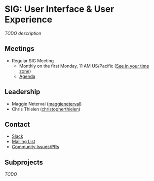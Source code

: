 # SIG: User Interface & User Experience

_TODO description_

## Meetings

* Regular SIG Meeting
  * Monthly on the first Monday, 11 AM US/Pacific ([See in your time zone](https://www.thetimezoneconverter.com/?t=11am&tz=San%20Francisco))
  * [Agenda](https://docs.google.com/document/d/1E7b-2CXvdh23fyKu2BjJzKg2KK4245hWqy7mDz7IkBQ/edit)

## Leadership

* Maggie Neterval ([maggieneterval](https://github.com/maggieneterval))
* Chris Thielen ([christopherthielen](https://github.com/christopherthielen))

## Contact

* [Slack](http://spinnakerteam.slack.com/messages/sig-ui)
* [Mailing List](https://groups.google.com/a/spinnaker.io/forum/#!forum/sig-ui)
* [Community Issues/PRs](https://github.com/spinnaker/spinnaker/labels/sig%2Fui-ux)

## Subprojects

_TODO_
